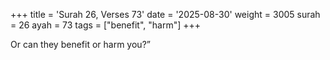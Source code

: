 +++
title = 'Surah 26, Verses 73'
date = '2025-08-30'
weight = 3005
surah = 26
ayah = 73
tags = ["benefit", "harm"]
+++

Or can they benefit or harm you?”